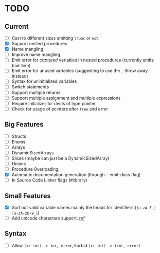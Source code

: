 
# TODO

## Current
- [ ] Cast to different sizes emitting `trunc` or `ext`
- [x] Support nested procedures
- [x] Name mangling
- [ ] Improve name mangling
- [ ] Emit error for _captured_ variables in nested procedures (currently emits bad llvm)
- [ ] Emit error for unused variables (suggesting to use the `_` throw away instead)
- [ ] Syntax for uninitialized variables
- [ ] Switch statements
- [ ] Support multiple returns
- [ ] Support multiple assignment and multiple expressions
- [ ] Require initializer for decls of type pointer
- [ ] Check for usage of pointers after `free` and error

## Big Features
- [ ] Structs
- [ ] Enums
- [ ] Arrays
- [ ] DynamicSizedArrays
- [ ] Slices (maybe can just be a DynamicSizedArray)
- [ ] Unions
- [ ] Procedure Overloading
- [x] Automatic documentation generation (through --emit-docs flag)
- [ ] In Source Code Linker flags (#library)

## Small Features
- [x] Sort out valid variable names mainly the heads for identifiers (`[a-zA-Z_][a-zA-Z0-9_]`)
- [ ] Add unicode characters support. [ref](https://developer.apple.com/library/ios/documentation/Swift/Conceptual/Swift_Programming_Language/LexicalStructure.html)

## Syntax
- [ ] Allow `(x: int) -> int, error`, Forbid `(x: int) -> (int, error)`
